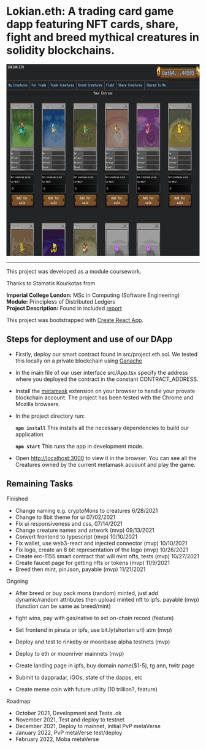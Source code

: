 # Lokian.eth: A trading card game dapp featuring NFT cards, share, fight and breed mythical creatures in solidity blockchains.

<!-- <img src="./screenshots/fighting_tab.png" alt="" width="1000em" height="500em">
 -->
 <img src="./screenshots/project.eth.ss2.png" alt="" width="1000em" height="500em">

***

This project was developed as a module coursework.

Thanks to Stamatis Kourkotas from

**Imperial College London:** MSc in Computing (Software Engineering)<br />
**Module:** Principless of Distributed Ledgers<br />
**Project Description:** Found in included [report](./report.pdf)<br />

This project was bootstrapped with [Create React App](https://github.com/facebook/create-react-app).

## Steps for deployment and use of our DApp

- Firstly, deploy our smart contract found in src/project.eth.sol. We tested this locally on a private blockchain using [Ganache](https://www.trufflesuite.com/ganache)
- In the main file of our user interface src/App.tsx specify the address where you deployed the contract in the constant CONTRACT_ADDRESS.
- Install the [metamask](https://metamask.io/) extension on your browser to handle your provate blockchain account. The project has been tested with the Chrome and Mozilla browsers.
- In the project directory run:

    **`npm install`** This installs all the necessary dependencies to build our application
    
    **`npm start`** This runs the app in development mode.<br />

- Open [http://localhost:3000](http://localhost:3000) to view it in the browser. You can see all the Creatures owned by the current metamask account and play the game.

## Remaining Tasks

Finished
- Change naming e.g. cryptoMons to creatures 6/28/2021
- Change to 8bit theme for ui 07/02/2021
- Fix ui responsiveness and css, 07/14/2021
- Change creature names and artwork (mvp) 09/13/2021
- Convert frontend to typescript (mvp) 10/10/2021
- Fix wallet, use web3-react and injected connector (mvp) 10/10/2021
- Fix logo, create an 8 bit representation of the logo (mvp) 10/26/2021
- Create erc-1155 smart contract that will mint nfts, tests (mvp) 10/27/2021
- Create faucet page for getting nfts or tokens (mvp) 11/9/2021
- Breed then mint, pinJson, payable (mvp) 11/21/2021

Ongoing
- After breed or buy pack mons (random) minted, just add dynamic/random attributes then upload minted nft to ipfs. payable (mvp) (function can be same as breed/mint)

- fight wins, pay with gas/native to set on-chain record (feature)

- Set frontend in pinata or ipfs, use bit.ly(shorten url) atm (mvp)
- Deploy and test to rinkeby or moonbase alpha testnets (mvp)
- Deploy to eth or moonriver mainnets (mvp)

- Create landing page in ipfs, buy domain name($1-5), tg ann, twitr page
- Submit to dappradar, IGOs, state of the dapps, etc 

- Create meme coin with future utility (10 trillion?, feature) 

Roadmap
- October 2021, Development and Tests..ok
- November 2021, Test and deploy to testnet
- December 2021, Deploy to mainnet, Initial PvP metaVerse
- January 2022, PvP metaVerse test/deploy
- February 2022, Moba metaVerse 



